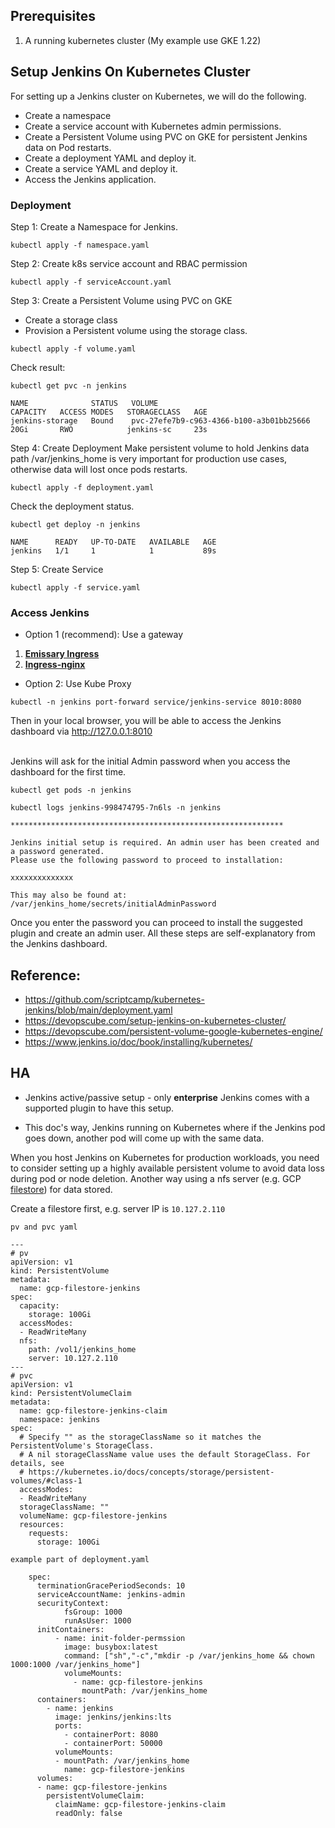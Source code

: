 ## Prerequisites
1. A running kubernetes cluster (My example use GKE 1.22)

## Setup Jenkins On Kubernetes Cluster
For setting up a Jenkins cluster on Kubernetes, we will do the following.

* Create a namespace
* Create a service account with Kubernetes admin permissions.
* Create a Persistent Volume using PVC on GKE for persistent Jenkins data on Pod restarts.
* Create a deployment YAML and deploy it.
* Create a service YAML and deploy it.
* Access the Jenkins application.

### Deployment
Step 1: Create a Namespace for Jenkins.
```
kubectl apply -f namespace.yaml
```

Step 2: Create k8s service account and RBAC permission
```
kubectl apply -f serviceAccount.yaml
```

Step 3: Create a Persistent Volume using PVC on GKE
* Create a storage class
* Provision a Persistent volume using the storage class.

```
kubectl apply -f volume.yaml
```
Check result:
```
kubectl get pvc -n jenkins

NAME              STATUS   VOLUME                                     CAPACITY   ACCESS MODES   STORAGECLASS   AGE
jenkins-storage   Bound    pvc-27efe7b9-c963-4366-b100-a3b01bb25666   20Gi       RWO            jenkins-sc     23s
```

Step 4: Create Deployment
Make persistent volume to hold Jenkins data path /var/jenkins_home is very important for production use cases, otherwise data will lost once pods restarts.
```
kubectl apply -f deployment.yaml
```
Check the deployment status.
```
kubectl get deploy -n jenkins

NAME      READY   UP-TO-DATE   AVAILABLE   AGE
jenkins   1/1     1            1           89s
```

Step 5: Create Service
```
kubectl apply -f service.yaml
```


### Access Jenkins
* Option 1 (recommend): Use a gateway

 1. **[Emissary Ingress](../../Emissary/)**
 2. **[Ingress-nginx](../../Ingress-nginx/ingress-nginx-public/sre-mgmt-dev/)**

* Option 2: Use Kube Proxy
```
kubectl -n jenkins port-forward service/jenkins-service 8010:8080
```
Then in your local browser, you will be able to access the Jenkins dashboard via http://127.0.0.1:8010

<br>
Jenkins will ask for the initial Admin password when you access the dashboard for the first time.

```
kubectl get pods -n jenkins

kubectl logs jenkins-998474795-7n6ls -n jenkins
```
```
*************************************************************

Jenkins initial setup is required. An admin user has been created and a password generated.
Please use the following password to proceed to installation:

xxxxxxxxxxxxxx

This may also be found at: /var/jenkins_home/secrets/initialAdminPassword
```

Once you enter the password you can proceed to install the suggested plugin and create an admin user. All these steps are self-explanatory from the Jenkins dashboard.


## Reference:
* https://github.com/scriptcamp/kubernetes-jenkins/blob/main/deployment.yaml
* https://devopscube.com/setup-jenkins-on-kubernetes-cluster/
* https://devopscube.com/persistent-volume-google-kubernetes-engine/
* https://www.jenkins.io/doc/book/installing/kubernetes/


## HA
* Jenkins active/passive setup - only **enterprise** Jenkins comes with a supported plugin to have this setup.

* This doc's way, Jenkins running on Kubernetes where if the Jenkins pod goes down, another pod will come up with the same data. 

When you host Jenkins on Kubernetes for production workloads, you need to consider setting up a highly available persistent volume to avoid data loss during pod or node deletion. Another way using a nfs server (e.g. GCP [filestore](https://cloud.google.com/filestore)) for data stored.

Create a filestore first, e.g. server IP is `10.127.2.110`

`pv and pvc yaml`
```
---
# pv
apiVersion: v1
kind: PersistentVolume
metadata:
  name: gcp-filestore-jenkins
spec:
  capacity:
    storage: 100Gi
  accessModes:
  - ReadWriteMany
  nfs:
    path: /vol1/jenkins_home
    server: 10.127.2.110
---
# pvc
apiVersion: v1
kind: PersistentVolumeClaim
metadata:
  name: gcp-filestore-jenkins-claim
  namespace: jenkins
spec:
  # Specify "" as the storageClassName so it matches the PersistentVolume's StorageClass.
  # A nil storageClassName value uses the default StorageClass. For details, see
  # https://kubernetes.io/docs/concepts/storage/persistent-volumes/#class-1
  accessModes:
  - ReadWriteMany
  storageClassName: ""
  volumeName: gcp-filestore-jenkins
  resources:
    requests:
      storage: 100Gi
```

`example part of deployment.yaml`
```
    spec:
      terminationGracePeriodSeconds: 10
      serviceAccountName: jenkins-admin
      securityContext:
            fsGroup: 1000 
            runAsUser: 1000
      initContainers:
          - name: init-folder-permssion
            image: busybox:latest
            command: ["sh","-c","mkdir -p /var/jenkins_home && chown 1000:1000 /var/jenkins_home"]
            volumeMounts:
              - name: gcp-filestore-jenkins
                mountPath: /var/jenkins_home
      containers:
        - name: jenkins
          image: jenkins/jenkins:lts
          ports:
            - containerPort: 8080
            - containerPort: 50000
          volumeMounts:
          - mountPath: /var/jenkins_home
            name: gcp-filestore-jenkins
      volumes:  
      - name: gcp-filestore-jenkins
        persistentVolumeClaim:
          claimName: gcp-filestore-jenkins-claim
          readOnly: false
```

<br>